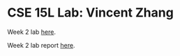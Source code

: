 # CSE 15L Lab: Vincent Zhang

Week 2 lab [here](wk2-lab.).

Week 2 lab report [here](/wk2-lab-report/lab-report-1-week-2.md).